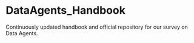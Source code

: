 # DataAgents_Handbook
Continuously updated handbook and official repository for our survey on Data Agents.
